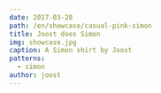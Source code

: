 ```yaml
---
date: 2017-03-28
path: /en/showcase/casual-pink-simon
title: Joost does Simon
img: showcase.jpg
caption: A Simon shirt by Joost
patterns:
  - simon
author: joost
---
```


